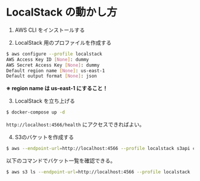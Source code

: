 # LocalStack の動かし方

1. AWS CLI をインストールする

2. LocalStack 用のプロファイルを作成する
  ```bash
  $ aws configure --profile localstack
  AWS Access Key ID [None]: dummy
  AWS Secret Access Key [None]: dummy
  Default region name [None]: us-east-1
  Default output format [None]: json
  ```
  **※ region name は us-east-1 にすること！**

3. LocalStack を立ち上げる
  ```bash
  $ docker-compose up -d
  ```
  `http://localhost:4566/health` にアクセスできればよい。

4. S3のバケットを作成する
  ```bash
  $ aws --endpoint-url=http://localhost:4566 --profile localstack s3api create-bucket --bucket microposts
  ```
  以下のコマンドでバケット一覧を確認できる。
  ```bash
  $ aws s3 ls --endpoint-url=http://localhost:4566 --profile localstack
  ```
